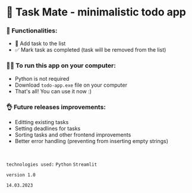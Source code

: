 # 📑 Task Mate - minimalistic todo app

### 💬 Functionalities:
- 🎯 Add task to the list
- ✅ Mark task as completed (task will be removed from the list)

### 👩‍💻 To run this app on your computer:
- Python is not required
- Download `todo-app.exe` file on your computer
- That's all! You can use it now :)

### 👌 Future releases improvements:
- Editting existing tasks
- Setting deadlines for tasks
- Sorting tasks and other frontend improvements
- Better error handling (preventing from inserting empty strings)


</br>

`technologies used:`
`Python`
`Streamlit`

`version 1.0`

`14.03.2023`

